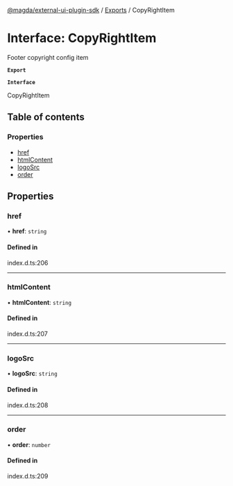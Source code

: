 [@magda/external-ui-plugin-sdk](../README.md) / [Exports](../modules.md) / CopyRightItem

# Interface: CopyRightItem

Footer copyright config item

**`Export`**

**`Interface`**

CopyRightItem

## Table of contents

### Properties

- [href](CopyRightItem.md#href)
- [htmlContent](CopyRightItem.md#htmlcontent)
- [logoSrc](CopyRightItem.md#logosrc)
- [order](CopyRightItem.md#order)

## Properties

### href

• **href**: `string`

#### Defined in

index.d.ts:206

---

### htmlContent

• **htmlContent**: `string`

#### Defined in

index.d.ts:207

---

### logoSrc

• **logoSrc**: `string`

#### Defined in

index.d.ts:208

---

### order

• **order**: `number`

#### Defined in

index.d.ts:209
